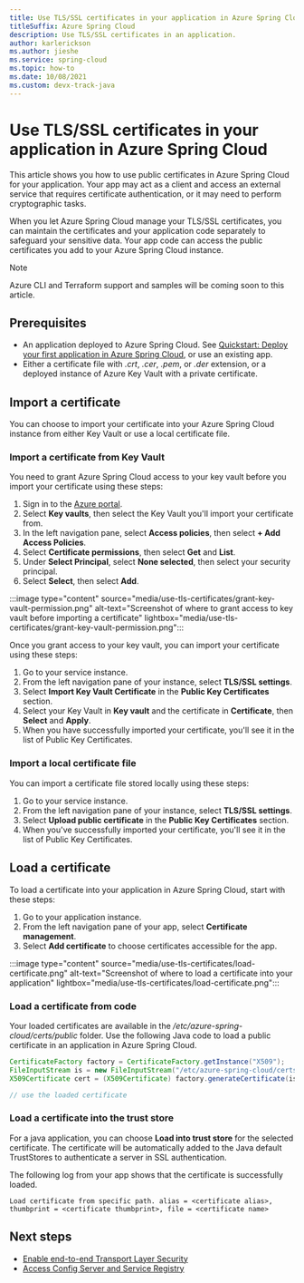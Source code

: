 ```yaml
---
title: Use TLS/SSL certificates in your application in Azure Spring Cloud
titleSuffix: Azure Spring Cloud
description: Use TLS/SSL certificates in an application.
author: karlerickson
ms.author: jieshe
ms.service: spring-cloud
ms.topic: how-to
ms.date: 10/08/2021
ms.custom: devx-track-java
---
```


# Use TLS/SSL certificates in your application in Azure Spring Cloud

This article shows you how to use public certificates in Azure Spring Cloud for your application. Your app may act as a client and access an external service that requires certificate authentication, or it may need to perform cryptographic tasks.  

When you let Azure Spring Cloud manage your TLS/SSL certificates, you can maintain the certificates and your application code separately to safeguard your sensitive data. Your app code can access the public certificates you add to your Azure Spring Cloud instance.

> [!NOTE]
> Azure CLI and Terraform support and samples will be coming soon to this article.

## Prerequisites

- An application deployed to Azure Spring Cloud. See [Quickstart: Deploy your first application in Azure Spring Cloud](./quickstart.md), or use an existing app.
- Either a certificate file with *.crt*, *.cer*, *.pem*, or *.der* extension, or a deployed instance of Azure Key Vault with a private certificate.

## Import a certificate

You can choose to import your certificate into your Azure Spring Cloud instance from either Key Vault or use a local certificate file.

### Import a certificate from Key Vault

You need to grant Azure Spring Cloud access to your key vault before you import your certificate using these steps:

1. Sign in to the [Azure portal](https://portal.azure.com).
1. Select **Key vaults**, then select the Key Vault you'll import your certificate from.
1. In the left navigation pane, select **Access policies**, then select **+ Add Access Policies**.
1. Select **Certificate permissions**, then select **Get** and **List**.
1. Under **Select Principal**, select **None selected**, then select your security principal.
1. Select **Select**, then select **Add**.

:::image type="content" source="media/use-tls-certificates/grant-key-vault-permission.png" alt-text="Screenshot of where to grant access to key vault before importing a certificate" lightbox="media/use-tls-certificates/grant-key-vault-permission.png":::

Once you grant access to your key vault, you can import your certificate using these steps:

1. Go to your service instance.
1. From the left navigation pane of your instance, select **TLS/SSL settings**.
1. Select **Import Key Vault Certificate** in the **Public Key Certificates** section.
1. Select your Key Vault in **Key vault** and the certificate in **Certificate**, then **Select** and **Apply**.
1. When you have successfully imported your certificate, you'll see it in the list of Public Key Certificates.

### Import a local certificate file

You can import a certificate file stored locally using these steps:

1. Go to your service instance.
1. From the left navigation pane of your instance, select **TLS/SSL settings**.
1. Select **Upload public certificate** in the **Public Key Certificates** section.
1. When you've successfully imported your certificate, you'll see it in the list of Public Key Certificates.

## Load a certificate

To load a certificate into your application in Azure Spring Cloud, start with these steps:

1. Go to your application instance.
1. From the left navigation pane of your app, select **Certificate management**.
1. Select **Add certificate** to choose certificates accessible for the app.

:::image type="content" source="media/use-tls-certificates/load-certificate.png" alt-text="Screenshot of where to load a certificate into your application" lightbox="media/use-tls-certificates/load-certificate.png":::

### Load a certificate from code

Your loaded certificates are available in the */etc/azure-spring-cloud/certs/public* folder. Use the following Java code to load a public certificate in an application in Azure Spring Cloud.

```java
CertificateFactory factory = CertificateFactory.getInstance("X509");
FileInputStream is = new FileInputStream("/etc/azure-spring-cloud/certs/public/<certificate name>");
X509Certificate cert = (X509Certificate) factory.generateCertificate(is);

// use the loaded certificate
```

### Load a certificate into the trust store

For a java application, you can choose **Load into trust store** for the selected certificate. The certificate will be automatically added to the Java default TrustStores to authenticate a server in SSL authentication.

The following log from your app shows that the certificate is successfully loaded.

```
Load certificate from specific path. alias = <certificate alias>, thumbprint = <certificate thumbprint>, file = <certificate name>
```

## Next steps

* [Enable end-to-end Transport Layer Security](./how-to-enable-end-to-end-tls.md)
* [Access Config Server and Service Registry](./how-to-access-data-plane-azure-ad-rbac.md)
